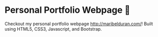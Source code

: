 # Personal Portfolio Webpage :blue_heart:

Checkout my personal portfolio webpage http://maribelduran.com/!
Built using HTML5, CSS3, Javascript, and Bootstrap.
